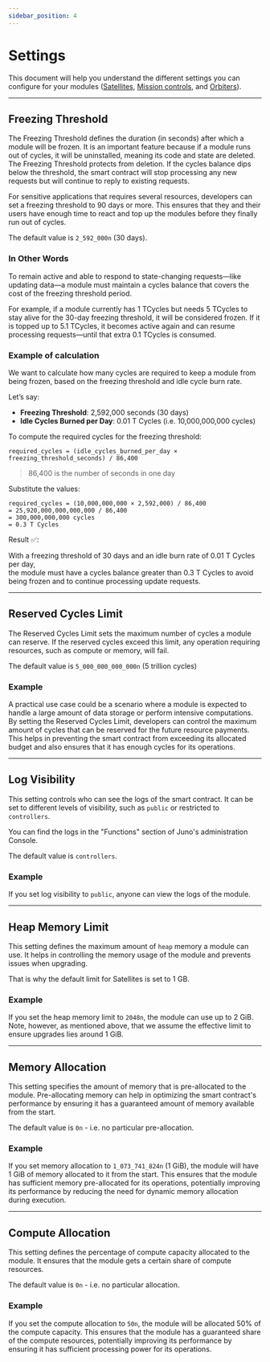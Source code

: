 ```yaml
---
sidebar_position: 4
---
```


# Settings

This document will help you understand the different settings you can configure for your modules ([Satellites], [Mission controls], and [Orbiters]).

---

## Freezing Threshold

The Freezing Threshold defines the duration (in seconds) after which a module will be frozen. It is an important feature because if a module runs out of cycles, it will be uninstalled, meaning its code and state are deleted. The Freezing Threshold protects from deletion. If the cycles balance dips below the threshold, the smart contract will stop processing any new requests but will continue to reply to existing requests.

For sensitive applications that requires several resources, developers can set a freezing threshold to 90 days or more. This ensures that they and their users have enough time to react and top up the modules before they finally run out of cycles.

The default value is `2_592_000n` (30 days).

### In Other Words

To remain active and able to respond to state-changing requests—like updating data—a module must maintain a cycles balance that covers the cost of the freezing threshold period.

For example, if a module currently has 1 TCycles but needs 5 TCycles to stay alive for the 30-day freezing threshold, it will be considered frozen. If it is topped up to 5.1 TCycles, it becomes active again and can resume processing requests—until that extra 0.1 TCycles is consumed.

### Example of calculation

We want to calculate how many cycles are required to keep a module from being frozen, based on the freezing threshold and idle cycle burn rate.

Let’s say:

- **Freezing Threshold**: 2,592,000 seconds (30 days)
- **Idle Cycles Burned per Day**: 0.01 T Cycles (i.e. 10,000,000,000 cycles)

To compute the required cycles for the freezing threshold:

```
required_cycles = (idle_cycles_burned_per_day × freezing_threshold_seconds) / 86,400
```

> 86,400 is the number of seconds in one day

Substitute the values:

```
required_cycles = (10,000,000,000 × 2,592,000) / 86,400
= 25,920,000,000,000,000 / 86,400
= 300,000,000,000 cycles
= 0.3 T Cycles
```

Result ✅:

With a freezing threshold of 30 days and an idle burn rate of 0.01 T Cycles per day,  
the module must have a cycles balance greater than 0.3 T Cycles to avoid being frozen and to continue processing update requests.

---

## Reserved Cycles Limit

The Reserved Cycles Limit sets the maximum number of cycles a module can reserve. If the reserved cycles exceed this limit, any operation requiring resources, such as compute or memory, will fail.

The default value is `5_000_000_000_000n` (5 trillion cycles)

### Example

A practical use case could be a scenario where a module is expected to handle a large amount of data storage or perform intensive computations. By setting the Reserved Cycles Limit, developers can control the maximum amount of cycles that can be reserved for the future resource payments. This helps in preventing the smart contract from exceeding its allocated budget and also ensures that it has enough cycles for its operations.

---

## Log Visibility

This setting controls who can see the logs of the smart contract. It can be set to different levels of visibility, such as `public` or restricted to `controllers`.

You can find the logs in the "Functions" section of Juno's administration Console.

The default value is `controllers`.

### Example

If you set log visibility to `public`, anyone can view the logs of the module.

---

## Heap Memory Limit

This setting defines the maximum amount of `heap` memory a module can use. It helps in controlling the memory usage of the module and prevents issues when upgrading.

That is why the default limit for Satellites is set to 1 GB.

### Example

If you set the heap memory limit to `2048n`, the module can use up to 2 GiB. Note, however, as mentioned above, that we assume the effective limit to ensure upgrades lies around 1 GiB.

---

## Memory Allocation

This setting specifies the amount of memory that is pre-allocated to the module. Pre-allocating memory can help in optimizing the smart contract's performance by ensuring it has a guaranteed amount of memory available from the start.

The default value is `0n` - i.e. no particular pre-allocation.

### Example

If you set memory allocation to `1_073_741_824n` (1 GiB), the module will have 1 GiB of memory allocated to it from the start. This ensures that the module has sufficient memory pre-allocated for its operations, potentially improving its performance by reducing the need for dynamic memory allocation during execution.

---

## Compute Allocation

This setting defines the percentage of compute capacity allocated to the module. It ensures that the module gets a certain share of compute resources.

The default value is `0n` - i.e. no particular allocation.

### Example

If you set the compute allocation to `50n`, the module will be allocated 50% of the compute capacity. This ensures that the module has a guaranteed share of the compute resources, potentially improving its performance by ensuring it has sufficient processing power for its operations.

[satellites]: ../terminology.md#satellite
[mission controls]: ../terminology.md#mission-control
[orbiters]: ../terminology.md#orbiter
